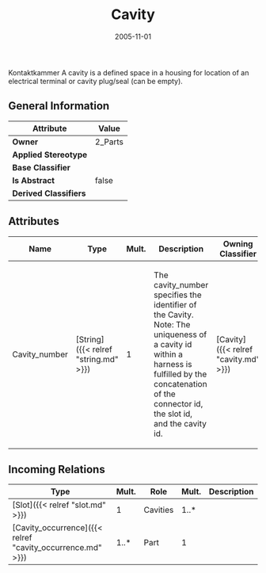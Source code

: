 ﻿---
title: Cavity
toc: false
type: specs
date: "2005-11-01"
draft: false
specification: KBL
version: 2.3.sr1
documentType: "Recommendation"
elementType: Class
classes:
  - Cavity
menu_name: kbl-2.3.sr1
---
<p>Kontaktkammer  A cavity is a defined space in a housing for location of an electrical terminal or cavity plug/seal (can be empty).</p>

## General Information

| Attribute               | Value |
|-------------------------|-------|
| **Owner**               | 2_Parts |
| **Applied Stereotype**  |   |
| **Base Classifier**     |   |
| **Is Abstract**         | false |
| **Derived Classifiers** |   |

## Attributes
|  Name  |  Type  |  Mult.  |  Description  |  Owning Classifier  |
|--------|--------|---------|---------------|--------------|
|Cavity_number | [String]({{< relref "string.md" >}}) | 1 | <p>The cavity_number specifies the identifier of the Cavity. Note:  The uniqueness of a cavity id within a harness is fulfilled by the concatenation of the connector id, the slot id, and the cavity id.</p> | [Cavity]({{< relref "cavity.md" >}}) |

##  Incoming Relations
|    Type  |   Mult.  |   Role    |   Mult.   |   Description  |
|----------|----------|-----------|-----------|----------------|
| [Slot]({{< relref "slot.md" >}}) | 1 | Cavities | 1..* |  |
| [Cavity_occurrence]({{< relref "cavity_occurrence.md" >}}) | 1..* | Part | 1 |  |

